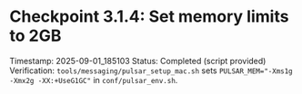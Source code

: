# Checkpoint 3.1.4: Set memory limits to 2GB
Timestamp: 2025-09-01_185103
Status: Completed (script provided)
Verification: `tools/messaging/pulsar_setup_mac.sh` sets `PULSAR_MEM="-Xms1g -Xmx2g -XX:+UseG1GC"` in `conf/pulsar_env.sh`.
